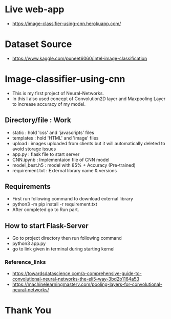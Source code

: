 # Live web-app

- https://image-classifier-using-cnn.herokuapp.com/

# Dataset Source

- https://www.kaggle.com/puneet6060/intel-image-classification


# Image-classifier-using-cnn

- This is my first project of Neural-Networks.
- In this I also used concept of Convolution2D layer and Maxpooling Layer to increase accuracy of my model.


## Directory/file  : Work

- static : hold 'css' and 'javascripts' files
- templates : hold 'HTML' and 'image' files
- upload : images uploaded from clients but it will automatically  deleted to avoid storage issues
- app.py : flask file to start server
- CNN.ipynb : Implementaion file of CNN model
- model_best.h5 : model with 85% + Accuracy (Pre-trained)
- requirement.txt : External library name & versions


## Requirements

- First run following command to download external library
- python3 -m pip install -r requirement.txt
- After completed go to Run part.


## How to start Flask-Server

- Go to project directory then run following command
- python3 app.py
- go to link given in terminal during starting kernel


### Reference_links

- https://towardsdatascience.com/a-comprehensive-guide-to-convolutional-neural-networks-the-eli5-way-3bd2b1164a53
- https://machinelearningmastery.com/pooling-layers-for-convolutional-neural-networks/


# Thank You 
